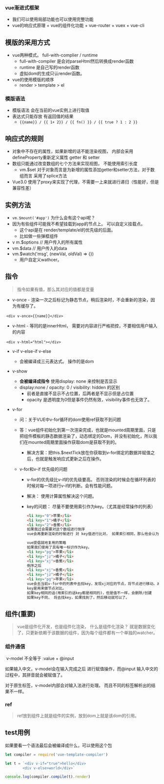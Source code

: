 ### vue渐进式框架

- 我们可以使用局部功能也可以使用完整功能
- vue的响应式原理 + vue的组件化功能 + vue-router + vuex + vue-cli



## 模版的采用方式

- vue两种模式。 full-with-complier / runtime
  - full-with-compiler 是会对parseHtml然后转换成render函数
  - runtime 是自己写的render函数
  - 虚拟dom的生成只认render函数。
- vue的使用模版的顺序
  - render > template > el

### 模版语法

- 模版语法 会在当前的vue实例上进行取值
- 表达式只能存放   有返回值的结果
  - `{{name}} / {{ 1+ 2}} / {{ fn() }} / {{ true ? 1 : 2 }}`

## 响应式的规则

- 对象中不存在的属性，如果新增的话不能渲染视图， 内部会采用defineProperty重新定义属性 getter 和 setter
- 数组只能通过改变数组的七个方法来实现视图， 不能使用索引长度
  - vm.$set  对于对象而言是为新增的属性添加getter和setter方法，对于数组而言 采用了splice方法
- Vue3.0 使用了proxy来实现了代理，不需要一上来就进行递归（性能好，但是兼容性差）



## 实例方法

- `vm.$mount('#app')`  为什么会有这个api呢？
- 因为有些组件可能我不希望挂载到app的节点上。  可以自定义挂载点。
  - 这个api是在  render/template/el的优先级的后面。
  - 比如做一些弹框组件
- v m.$options // 用户传入的所有属性
- vm.$data // 用户传入的data
- vm.$watch('msg', (newVal, oldVal) => {})   
  - 用户自定义wathcer。



## 指令

> 指令如果有值，那么其对应的值都是变量

- v-once   - 渲染一次之后标记为静态节点，稍后渲染时，不会重新的渲染，因为有缓存了。

​	`<div v-once>{{name}}</div>`	

- v-html  - 等同的是innerHtml， 需要对内容进行严格把控，不要相信用户输入的内容

​	`<div v-html="html"></div>`

- v-if v-else-if v-else

  - 会被编译成三元表达式。 操作的是dom

- v-show

  - **会被编译成指令** 使用display: none 来控制是否显示
  - display:none / opacity: 0 / visibility: hidden 的区别
    - 前者是直接不显示不占位置，后两者是不显示但是占位置
    - opacity 是透明度为0但是事件仍然有效，visibility事件也无效了。

- v-for

  - 问：关于VUE中v-for循环的dom使用ref获取不到问题

  - 答：vue组件初始化到第一次渲染完成，也就是mounted周期里面，只是把组件模板的静态数据渲染了，动态绑定的Dom，并没有初始化，所以我们在mounted周期里面操作获取dom是获取不到的。

    - 解决方案：把this.$nextTick放在你获取到v-for绑定的数据并赋值之后，也就是触发响应式更新之后在操作。

  - v-for和v-if 优先级的问题

    - v-for的优先级比v-if的优先级要高。 否则渲染的时候会在循环列表的时候对每一项进行v-if的判断。会有性能问题。
    - 解决： 使用计算属性解决这个问题。 

    - key的问题： 尽量不要使用索引作为key。（尤其是经常操作的列表）

      ```html
      <li key="0">苹果</li>
      <li key="1">橘子</li>
      <li key="2">香蕉</li>
      如果我过会需要对这个数组进行倒序
      vue会再重新渲染的时候进行 对 key值进行比对， 如果索引相同，那么他会认为这两个节点相同，节点相同的情况下，vue发现里面的内容(苹果)不对，他会将苹果替换成橘子。橘子ok， 把香蕉变成苹果。产生了两次的dom(删除/创建)操作，这是在key值使用索引的情况下。
      
      vue提倡就地复用的策略
      如果我们使用了具有唯一标识作为key。
      <li key="pg">苹果</li>
      <li key="jz">橘子</li>
      <li key="xj">香蕉</li>
      倒序之后
      <li key="xj">香蕉</li>
      <li key="jz">橘子</li>
      <li key="pg">苹果</li>
      vue会去当前v-for中的列表中去找key，发现xj对应的节点，将节点进行移动。减少了dom的操作。
      key是用来做节点对比。
      如果key相同的话(用索引的话key都是相同的)，但是值不一样，会删除/创建
      如果key不同， 将去找key，如果找到了，然后移动就可以了。							
      ```

      

## 组件(重要)

> vue是组件化开发，也是组件化渲染， 什么是组件化渲染？ 就是数据变化了，只更新依赖于该数据的组件，因为每个组件都有一个单独的watcher。

### 组件通信

​	v-model 不全等于 :value + @input

如果输入中文，v-model会在输入完成之后 进行赋值操作，而@input 输入中文的过程中，其拼音就会被赋值了。

对于原生标签，v-model内部会对输入法进行处理。 而且不同的标签解析出的结果不一样。

### ref

> ref放到组件上就是组件的实例，放到dom上就是该dom的引用。

## test用例

如果要看一个语法最后会被编译成什么，可以使用这个包

```js
let compiler = require('vue-template-compiler')

let t = `<div v-if="true">hello</div>
        <div v-else>world</div>`

console.log(compiler.compile(t).render)
```



